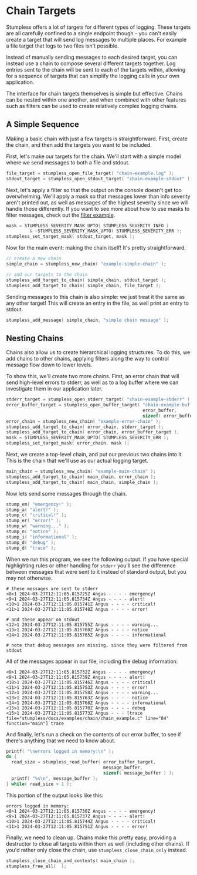 # Chain Targets
Stumpless offers a lot of targets for different types of logging. These targets
are all carefully confined to a single endpoint though - you can't easily create
a target that will send log messages to multiple places. For example a file
target that logs to two files isn't possible.

Instead of manually sending messages to each desired target, you can instead use
a chain to compose several different targets together. Log entries sent to the
chain will be sent to each of the targets within, allowing for a sequence of
targets that can simplify the logging calls in your own application.

The interface for chain targets themselves is simple but effective. Chains can
be nested within one another, and when combined with other features such as
filters can be used to create relatively complex logging chains.


## A Simple Sequence
Making a basic chain with just a few targets is straightforward. First, create
the chain, and then add the targets you want to be included.

First, let's make our targets for the chain. We'll start with a simple model
where we send messages to both a file and stdout.

```c
file_target = stumpless_open_file_target( "chain-example.log" );
stdout_target = stumpless_open_stdout_target( "chain-example-stdout" );
```

Next, let's apply a filter so that the output on the console doesn't get too
overwhelming. We'll apply a mask so that messages lower than info severity
aren't printed out, as well as messages of the highest severity since
we will handle those differently. If you want to see more about how to use
masks to filter messages, check out the [filter example](../filter/README.md).

```c
mask = STUMPLESS_SEVERITY_MASK_UPTO( STUMPLESS_SEVERITY_INFO )
         & ~STUMPLESS_SEVERITY_MASK_UPTO( STUMPLESS_SEVERITY_ERR );
stumpless_set_target_mask( stdout_target, mask );
```

Now for the main event: making the chain itself! It's pretty straightforward.

```c
// create a new chain
simple_chain = stumpless_new_chain( "example-simple-chain" );

// add our targets to the chain
stumpless_add_target_to_chain( simple_chain, stdout_target );
stumpless_add_target_to_chain( simple_chain, file_target );
```

Sending messages to this chain is also simple: we just treat it the same as any
other target! This will create an entry in the file, as well print an entry to
stdout.

```c
stumpless_add_message( simple_chain, "simple chain message" );
```


## Nesting Chains
Chains also allow us to create hierarchical logging structures. To do this, we
add chains to other chains, applying filters along the way to control message
flow down to lower levels.

To show this, we'll create two more chains. First, an error chain that will
send high-level errors to stderr, as well as to a log buffer where we can
investigate them in our application later.

```c
stderr_target = stumpless_open_stderr_target( "chain-example-stderr" );
error_buffer_target = stumpless_open_buffer_target( "chain-example-buffer",
                                                    error_buffer,
                                                    sizeof( error_buffer ) );
error_chain = stumpless_new_chain( "example-error-chain" );
stumpless_add_target_to_chain( error_chain, stderr_target );
stumpless_add_target_to_chain( error_chain, error_buffer_target );
mask = STUMPLESS_SEVERITY_MASK_UPTO( STUMPLESS_SEVERITY_ERR );
stumpless_set_target_mask( error_chain, mask );
```

Next, we create a top-level chain, and put our previous two chains into it. This
is the chain that we'll use as our actual logging target.

```c
main_chain = stumpless_new_chain( "example-main-chain" );
stumpless_add_target_to_chain( main_chain, error_chain );
stumpless_add_target_to_chain( main_chain, simple_chain );
```

Now lets send some messages through the chain.

```c
stump_em( "emergency!" );
stump_a( "alert!" );
stump_c( "critical!" );
stump_er( "error!" );
stump_w( "warning..." );
stump_n( "notice" );
stump_i( "informational" );
stump_d( "debug" );
stump_d( "trace" );
```

When we run this program, we see the following output. If you have special
highlighting rules or other handling for `stderr` you'll see the difference
between messages that were sent to it instead of standard output, but you may
not otherwise.

```
# these messages are sent to stderr
<8>1 2024-03-27T12:11:05.815725Z Angus - - - - emergency!
<9>1 2024-03-27T12:11:05.815734Z Angus - - - - alert!
<10>1 2024-03-27T12:11:05.815741Z Angus - - - - critical!
<11>1 2024-03-27T12:11:05.815748Z Angus - - - - error!

# and these appear on stdout
<12>1 2024-03-27T12:11:05.815755Z Angus - - - - warning...
<13>1 2024-03-27T12:11:05.815760Z Angus - - - - notice
<14>1 2024-03-27T12:11:05.815765Z Angus - - - - informational

# note that debug messages are missing, since they were filtered from stdout
```

All of the messages appear in our file, including the debug information:

```
<8>1 2024-03-27T12:11:05.815732Z Angus - - - - emergency!
<9>1 2024-03-27T12:11:05.815739Z Angus - - - - alert!
<10>1 2024-03-27T12:11:05.815746Z Angus - - - - critical!
<11>1 2024-03-27T12:11:05.815753Z Angus - - - - error!
<12>1 2024-03-27T12:11:05.815758Z Angus - - - - warning...
<13>1 2024-03-27T12:11:05.815763Z Angus - - - - notice
<14>1 2024-03-27T12:11:05.815768Z Angus - - - - informational
<15>1 2024-03-27T12:11:05.815770Z Angus - - - - debug
<15>1 2024-03-27T12:11:05.815773Z Angus - - - [trace file="stumpless/docs/examples/chain/chain_example.c" line="84" function="main"] trace
```

And finally, let's run a check on the contents of our error buffer, to see
if there's anything that we need to know about.

```c
printf( "\nerrors logged in memory:\n" );
do {
  read_size = stumpless_read_buffer( error_buffer_target,
                                     message_buffer,
                                     sizeof( message_buffer ) );
  printf( "%s\n", message_buffer );
} while( read_size > 1 );
```

This portion of the output looks like this:

```
errors logged in memory:
<8>1 2024-03-27T12:11:05.815730Z Angus - - - - emergency!
<9>1 2024-03-27T12:11:05.815737Z Angus - - - - alert!
<10>1 2024-03-27T12:11:05.815744Z Angus - - - - critical!
<11>1 2024-03-27T12:11:05.815751Z Angus - - - - error!
```

Finally, we need to clean up. Chains make this pretty easy, providing a
destructor to close all targets within them as well (including other chains).
If you'd rather only close the chain, use `stumpless_close_chain_only` instead.

```c
stumpless_close_chain_and_contents( main_chain );
stumpless_free_all(  );
```
